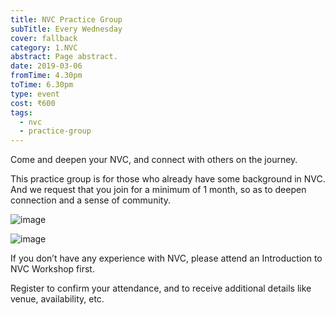 ```yaml
---
title: NVC Practice Group
subTitle: Every Wednesday
cover: fallback
category: 1.NVC
abstract: Page abstract.
date: 2019-03-06
fromTime: 4.30pm
toTime: 6.30pm
type: event
cost: ₹600
tags:
  - nvc
  - practice-group
---
```


Come and deepen your NVC, and connect with others on the journey.

This practice group is for those who already have some background in NVC. And we request that you join for a minimum of 1 month, so as to deepen connection and a sense of community.

![image](/content-assets/nvc-practice-group/nvc-practice-group-3_720X450.jpg)

![image](/content-assets/nvc-practice-group/nvc-practice-group-4_1105X500.jpg)

If you don’t have any experience with NVC, please attend an Introduction to NVC Workshop first.

Register to confirm your attendance, and to receive additional details like venue, availability, etc.
